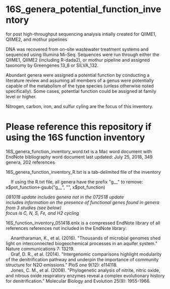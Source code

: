 # 16S_genera_potential_function_inventory
 for post high-throughput sequencing analysis
 intially created for QIIME1, QIIME2, and mothur pipelines

DNA was recovered from on-site wastewater treatment systems and sequenced using Illumina Mi-Seq. Sequences were run through either the QIIME1, QIIME2 (including R-dada2), or mothur pipeline and assigned taxonomy by Greengenes 13_8 or SILVA_132. 

Abundant genera were assigned a potential function by conducting a literature review and assuming all members of a genus were potentially capable of the metabolism of the type species (unless otherwise noted specifically). Some cases, potential function could be assigned at family level or higher. 

Nitrogen, carbon, iron, and sulfur cyling are the focus of this inventory. 

# Please reference this repository if using the 16S function inventory 

16S_genera_function_inventory_word.txt is a Mac word document with EndNote bibliography
word document last updated: July 25, 2018, 349 genera, 202 references

16S_genera_function_inventory_R.txt is a tab-delimited file of the inventory  
  
 &nbsp;&nbsp;&nbsp;    If using the R.txt file, all genera have the prefix "g__" to remove: 
           x$pot_function<-gsub("g__", "", x$pot_function) 
             
 *081018 update includes genera not in the 072518 update*  
 *includes information on the presence of functional genes found in genera from 3 studies (see below)*  
 *focus is C, N, S, Fe, and H2 cycling*  

16S_function_inventory_051418.enlx is a compressed EndNote library of all references 
 references not included in the EndNote library:  
   
&nbsp;&nbsp;&nbsp;   Anantharaman, K., et al. (2016). "Thousands of microbial genomes shed light on interconnected biogeochemical processes in an aquifer    system." Nature communications 7: 13219.  
&nbsp;&nbsp;&nbsp;   Graf, D. R., et al. (2014). "Intergenomic comparisons highlight modularity of the denitrification pathway and underpin the importance of community structure for N2O emissions." PloS one 9(12): e114118.  
&nbsp;&nbsp;&nbsp;   Jones, C. M., et al. (2008). "Phylogenetic analysis of nitrite, nitric oxide, and nitrous oxide respiratory enzymes reveal a complex evolutionary history for denitrification." Molecular Biology and Evolution 25(9): 1955-1966.  


